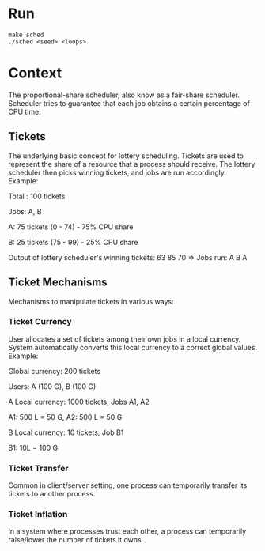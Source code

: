 # Run
    make sched
    ./sched <seed> <loops>

# Context
The proportional-share scheduler, also know as a fair-share scheduler. Scheduler tries to guarantee that each job obtains a certain percentage of CPU time.

## Tickets
The underlying basic concept for lottery scheduling. Tickets are used to represent the share of a resource that a process should receive. The lottery scheduler then picks winning tickets, and jobs are run accordingly. Example:

Total : 100 tickets

Jobs: A, B

A: 75 tickets (0 - 74)  - 75% CPU share

B: 25 tickets (75 - 99) - 25% CPU share

Output of lottery scheduler's winning tickets: 63 85 70 => Jobs run: A B A

## Ticket Mechanisms

Mechanisms to manipulate tickets in various ways:

### Ticket Currency
User allocates a set of tickets among their own jobs in a local currency. System automatically converts this local currency to a correct global values. Example:

Global currency: 200 tickets

Users: A (100 G), B (100 G)

A Local currency: 1000 tickets; Jobs A1, A2

A1: 500 L = 50 G, A2: 500 L = 50 G

B Local currency: 10 tickets; Job B1

B1: 10L = 100 G

### Ticket Transfer
Common in client/server setting, one process can temporarily transfer its tickets to another process.

### Ticket Inflation
In a system where processes trust each other, a process can temporarily raise/lower the number of tickets it owns.


